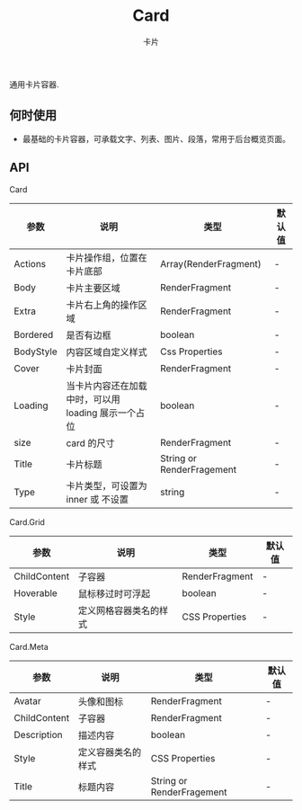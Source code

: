 ﻿---
category: Components
type: 数据展示
title: Card 
subtitle: 卡片
---

通用卡片容器.

## 何时使用

- 最基础的卡片容器，可承载文字、列表、图片、段落，常用于后台概览页面。


## API

Card

| 参数             | 说明                                         | 类型          | 默认值    |
| ---------------- | -------------------------------------------- | ------------- | --------- |
| Actions |卡片操作组，位置在卡片底部   | Array(RenderFragment) |-        |
| Body |卡片主要区域   | RenderFragment |-        |
| Extra |卡片右上角的操作区域 | RenderFragment |-        |
| Bordered |是否有边框 | boolean |-        |
| BodyStyle |内容区域自定义样式 | Css Properties |-        |
| Cover |卡片封面 | RenderFragment |-        |
| Loading |当卡片内容还在加载中时，可以用 loading 展示一个占位 | boolean |-        |
| size |card 的尺寸 | RenderFragment |-        |
| Title |卡片标题 | String or RenderFragement |-        |
| Type |卡片类型，可设置为 inner 或 不设置 | string |-        |

Card.Grid

| 参数             | 说明                                         | 类型          | 默认值    |
| ---------------- | -------------------------------------------- | ------------- | --------- |
| ChildContent |子容器 | RenderFragment |-        |
| Hoverable |	鼠标移过时可浮起 | boolean |-        |
| Style | 定义网格容器类名的样式 | CSS Properties |-        |

Card.Meta

| 参数             | 说明                                         | 类型          | 默认值    |
| ---------------- | -------------------------------------------- | ------------- | --------- |
| Avatar |  头像和图标 | RenderFragment |-        |
| ChildContent | 子容器 | RenderFragment |-        |
| Description | 描述内容 | boolean |-        |
| Style | 定义容器类名的样式 | CSS Properties |-        |
| Title |	标题内容 | String or RenderFragement |-        |


